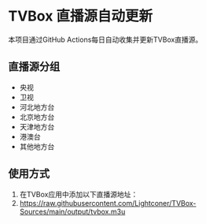 # TVBox 直播源自动更新

本项目通过GitHub Actions每日自动收集并更新TVBox直播源。

## 直播源分组

- 央视
- 卫视
- 河北地方台
- 北京地方台
- 天津地方台
- 港澳台
- 其他地方台

## 使用方式

1. 在TVBox应用中添加以下直播源地址：
2. https://raw.githubusercontent.com/Lightconer/TVBox-Sources/main/output/tvbox.m3u
